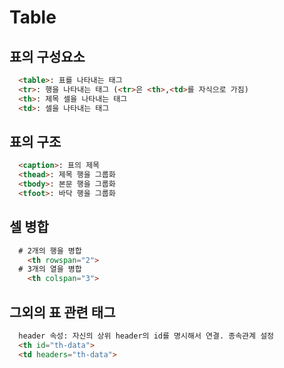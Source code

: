 # Table

## 표의 구성요소
```html
  <table>: 표를 나타내는 태그
  <tr>: 행을 나타내는 태그 (<tr>은 <th>,<td>를 자식으로 가짐)
  <th>: 제목 셀을 나타내는 태그
  <td>: 셀을 나타내는 태그
```

## 표의 구조
```html
  <caption>: 표의 제목
  <thead>: 제목 행을 그룹화
  <tbody>: 본문 행을 그룹화
  <tfoot>: 바닥 행을 그룹화
```

## 셀 병합
```html
  # 2개의 행을 병합
    <th rowspan="2"> 
  # 3개의 열을 병합
    <th colspan="3">
```

## 그외의 표 관련 태그
```html
  header 속성: 자신의 상위 header의 id를 명시해서 연결. 종속관계 설정
  <th id="th-data">
  <td headers="th-data">
```
